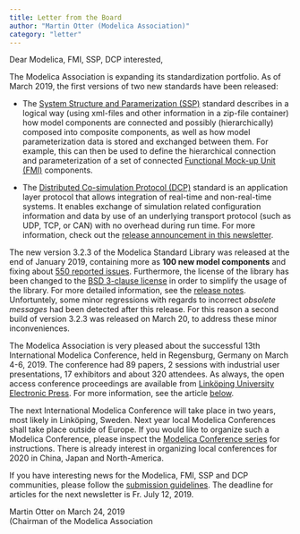 ```yaml
---
title: Letter from the Board
author: "Martin Otter (Modelica Association)"
category: "letter"
---
```


Dear Modelica, FMI, SSP, DCP interested,

The Modelica Association is expanding its standardization portfolio.  As of March 2019, the first versions of two new standards have been released:

*  The [System Structure and Paramerization (SSP)](https://ssp-standard.org) standard describes in a logical way (using xml-files and other information in a zip-file container) how model components are connected and possibly (hierarchically) composed into composite components, as well as how model parameterization data is stored and exchanged between them. For example, this can then be used to define the hierarchical connection and parameterization of a set of connected [Functional Mock-up Unit (FMI)](https://fmi-standard.org) components.

*  The [Distributed Co-simulation Protocol (DCP)](https://dcp-standard.org) standard is an application layer protocol that allows integration of real-time and non-real-time systems. It enables exchange of simulation related configuration information and data by use of an underlying transport protocol (such as UDP, TCP, or CAN) with no overhead during run time. For more information, check out the [release announcement in this newsletter](https://newsletter.modelica.org/2019-01/index#dcp-version-1-0-released-at-13th-modelica-conference-2019). 

The new version 3.2.3 of the Modelica Standard Library was released at the end of January 2019, containing more as **100 new model components** and fixing about [550 reported issues](https://htmlpreview.github.io/?https://raw.githubusercontent.com/modelica/Modelica/maint/3.2.3/Modelica/Resources/Documentation/Version-3.2.3/ResolvedGitHubIssues.html). Furthermore, the license of the library has been changed to the [BSD 3-clause license](https://modelica.org/licenses/modelica-3-clause-bsd) in order to simplify the usage of the library. For more detailed information, see the [release notes](http://htmlpreview.github.io/?https://github.com/modelica/Modelica/blob/maint/3.2.3/Modelica/Resources/ReleaseNotes/Modelica.UsersGuide.ReleaseNotes.Version_3_2_3.html).
Unfortuntely, some minor regressions with regards to incorrect *obsolete messages* had been detected after this release. For this reason a second build of version 3.2.3 was released on March 20, to address these minor inconveniences.

The Modelica Association is very pleased about the successful 13th International Modelica Conference, held in Regensburg, Germany on March 4-6, 2019. The conference had 89 papers, 2 sessions with industrial user presentations, 17 exhibitors and about 320 attendees. As always, the open access conference proceedings are available from [Linköping University Electronic Press](http://www.ep.liu.se/ecp/contents.asp?issue=157). For more information, see the article [below](https://newsletter.modelica.org/2019-01/index#13th-international-modelica-conference-2019).

The next International Modelica Conference will take place in two years, most likely in Linköping, Sweden. Next year local Modelica Conferences shall take place outside of Europe. If you would like to organize such a Modelica Conference, please inspect the [Modelica Conference series](https://www.modelica.org/publications/ModelicaConference) for instructions. There is already interest in organizing local conferences for 2020 in China, Japan and North-America.

If you have interesting news for the Modelica, FMI, SSP and DCP communities, please follow the [submission guidelines](https://newsletter.modelica.org/submission-guidelines.html). The deadline for articles for the next newsletter is Fr. July 12, 2019.

Martin Otter on March 24, 2019    
(Chairman of the Modelica Association 

